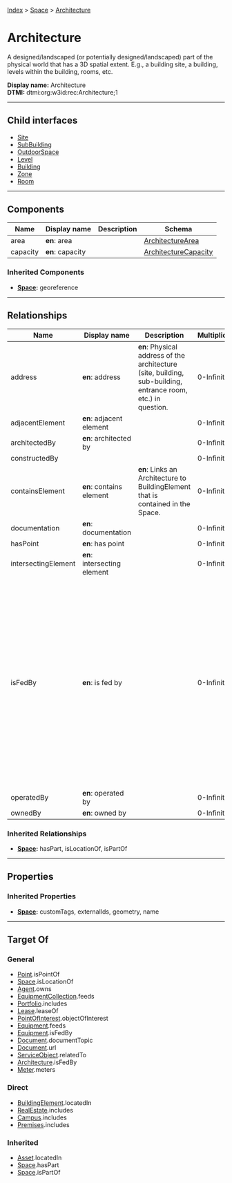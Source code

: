 [Index](../../index.md) > [Space](../Space.md) > [Architecture](#)
# Architecture

A designed/landscaped (or potentially designed/landscaped) part of the physical world that has a 3D spatial extent. E.g., a building site, a building, levels within the building, rooms, etc.


**Display name:** Architecture<br />
**DTMI:** dtmi:org:w3id:rec:Architecture;1

---

## Child interfaces
* [Site](Site.md)
* [SubBuilding](SubBuilding.md)
* [OutdoorSpace](OutdoorSpace.md)
* [Level](Level/Level.md)
* [Building](Building/Building.md)
* [Zone](Zone/Zone.md)
* [Room](Room/Room.md)

---

## Components

|Name|Display name|Description|Schema|
|-|-|-|-|
|area|**en**: area||[ArchitectureArea](../../Information/ArchitectureArea.md)|
|capacity|**en**: capacity||[ArchitectureCapacity](../../Information/ArchitectureCapacity.md)|
### Inherited Components
* **[Space](../Space.md):** georeference

---

## Relationships

|Name|Display name|Description|Multiplicity|Target|Properties|Writable|
|-|-|-|-|-|-|-|
|address|**en**: address|**en**: Physical address of the architecture (site, building, sub-building, entrance room, etc.) in question.|0-Infinity|[PostalAddress](../../Information/PostalAddress.md)||True|
|adjacentElement|**en**: adjacent element||0-Infinity|[BuildingElement](../../BuildingElement/BuildingElement.md)||True|
|architectedBy|**en**: architected by||0-Infinity|[Agent](../../Agent/Agent.md)||True|
|constructedBy|||0-Infinity|[Agent](../../Agent/Agent.md)||True|
|containsElement|**en**: contains element|**en**: Links an Architecture to BuildingElement that is contained in the Space.|0-Infinity|[BuildingElement](../../BuildingElement/BuildingElement.md)||True|
|documentation|**en**: documentation||0-Infinity|[Document](../../Information/Document/Document.md)||True|
|hasPoint|**en**: has point||0-Infinity|[Point](../../Point/Point.md)||True|
|intersectingElement|**en**: intersecting element||0-Infinity|[BuildingElement](../../BuildingElement/BuildingElement.md)||True|
|isFedBy|**en**: is fed by||0-Infinity||substance (enum (ACElec, Air, BlowdownWater, ChilledWater, ColdDomesticWater, Condensate, CondenserWater, DCElec, Diesel, DriveElec, Ethernet, ExhaustAir, Freight, FuelOil, Gasoline, GreaseExhaustAir, HotDomesticWater, HotWater, IrrigationWater, Light, MakeupWater, NaturalGas, NonPotableDomesticWater, OutsideAir, People, Propane, RecircHotDomesticWater, Refrig, ReturnAir, SprinklerWater, Steam, StormDrainage, SupplyAir, TransferAir, WasteVentDrainage, Water))|True|
|operatedBy|**en**: operated by||0-Infinity|[Agent](../../Agent/Agent.md)||True|
|ownedBy|**en**: owned by||0-Infinity|[Agent](../../Agent/Agent.md)||True|
### Inherited Relationships
* **[Space](../Space.md):** hasPart, isLocationOf, isPartOf

---

## Properties

### Inherited Properties
* **[Space](../Space.md):** customTags, externalIds, geometry, name

---

## Target Of
### General
* [Point](../../Point/Point.md).isPointOf
* [Space](../Space.md).isLocationOf
* [Agent](../../Agent/Agent.md).owns
* [EquipmentCollection](../../Collection/EquipmentCollection.md).feeds
* [Portfolio](../../Collection/Portfolio.md).includes
* [Lease](../../Event/Lease.md).leaseOf
* [PointOfInterest](../../Information/PointOfInterest.md).objectOfInterest
* [Equipment](../../Asset/Equipment/Equipment.md).feeds
* [Equipment](../../Asset/Equipment/Equipment.md).isFedBy
* [Document](../../Information/Document/Document.md).documentTopic
* [Document](../../Information/Document/Document.md).url
* [ServiceObject](../../Information/ServiceObject/ServiceObject.md).relatedTo
* [Architecture](#).isFedBy
* [Meter](../../Asset/Equipment/Meter/Meter.md).meters
### Direct
* [BuildingElement](../../BuildingElement/BuildingElement.md).locatedIn
* [RealEstate](../../Collection/RealEstate.md).includes
* [Campus](../../Collection/Campus.md).includes
* [Premises](../../Collection/Premises.md).includes
### Inherited
* [Asset](../../Asset/Asset.md).locatedIn
* [Space](../Space.md).hasPart
* [Space](../Space.md).isPartOf
